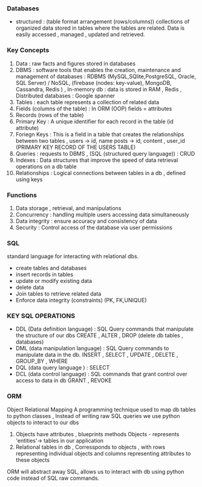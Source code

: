 ### Databases 
- structured : (table format arrangement (rows/columns)) collections of organized data stored in tables where the tables are related. Data is easily accessed , managed , updated and retrieved.  

### Key Concepts 
1. Data : raw facts and figures stored in databases 
2. DBMS : software tools that enables the creation, maintenance and management of databases 
: RDBMS (MySQL,SQlite,PostgreSQL, Oracle, SQL Server) / NoSQL, (firebase (nodes: key-value), MongoDB, Cassandra, Redis ) , In-memory db : data is stored in RAM , Redis , Distributed databases : Google spanner 
3. Tables : each table represents a collection of related data 
4. Fields (columns of the table) : In ORM (OOP) fields = attributes 
5. Records (rows of the table)
6. Primary Key : A unique identifier for each record in the table (id attribute)
7. Foriegn Keys : This is a field in a table that creates the relationships between two tables , 
users -> id, name 
posts -> id, content , user_id (PRIMARY KEY RECORD OF THE USERS TABLE)
8. Queries : requests to DBMS , (SQL (structured query language)) : CRUD 
9. Indexes : Data structures that improve the speed of data retrieval operations on a db table 
10. Relationships : Logical connections between tables in a db , defined using keys 

### Functions 
1. Data storage , retrieval, and manipulations 
2. Concurrency : handling multiple users accessing data simultaneously
3. Data integrity : ensure accuracy and consistency of data 
4. Security : Control access of the database via user permissions 


### SQL 
standard language for interacting with relational dbs.  
- create tables and databases 
- insert records in tables 
- update or modify existing data 
- delete data 
- Join tables to retrieve related data 
- Enforce data integrity (constraints) (PK, FK,UNIQUE)

### KEY SQL OPERATIONS 
- DDL (Data definition language) : SQL Query commands that manipulate the structure of our dbs
CREATE , ALTER , DROP (delete db tables , databases)
- DML (data manipulation language) : SQL Query commands to manipulate data in the db. 
INSERT , SELECT , UPDATE , DELETE , GROUP_BY , WHERE 
- DQL (data query language ) : SELECT 
- DCL (data control language) : SQL commands that grant control over access to data in db 
GRANT , REVOKE 

### ORM 
Object Relational Mapping 
A programming technique used to map db tables to python classes , Instead of writing raw SQL queries we use python objects to interact to our dbs 

1. Objects have attributes , blueprints methods 
Objects - represents 'entities'-> tables in our application 
2. Relational tables in db , Corressponds to objects , with rows representing individual objects and columns representing attributes to these objects 

ORM will abstract away SQL, allows us to interact with db using python code instead of SQL raw commands. 




